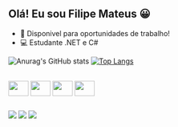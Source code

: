 ## Olá! Eu sou Filipe Mateus 😀


* 🌱 Disponivel para oportunidades de trabalho!
* 💻 Estudante .NET e C# 

![Anurag's GitHub stats](https://github-readme-stats.vercel.app/api?username=Filipe-087&show_icons=true&theme=highcontrast)
[![Top Langs](https://github-readme-stats.vercel.app/api/top-langs/?username=Filipe-087&langs_count=8&theme=highcontrast)](https://github.com/anuraghazra/github-readme-stats)

</div>
  <div style="display: inline_block"><br>
  
  <img align="center"  height="30" width="40"  src="https://cdn.jsdelivr.net/gh/devicons/devicon/icons/csharp/csharp-original.svg" />
  <img align="center"  height="30" width="40" src="https://cdn.jsdelivr.net/gh/devicons/devicon/icons/c/c-original.svg" />
  
  <img align="center"  height="30" width="40" src="https://cdn.jsdelivr.net/gh/devicons/devicon/icons/dot-net/dot-net-plain-wordmark.svg" />
  <img align="center"  height="30" width="40" src="https://cdn.jsdelivr.net/gh/devicons/devicon/icons/microsoftsqlserver/microsoftsqlserver-plain.svg" />
  
                          
           
          
</div>
  
  ##
  
<div> 
  <a href="https://instagram.com/lipe.m7" target="_blank"><img src="https://img.shields.io/badge/-Instagram-%23E4405F?style=for-the-badge&logo=instagram&logoColor=white" target="_blank"></a>
  <a href = "gmailto:filipe.mt089@gmail.com"><img src="https://img.shields.io/badge/-Gmail-%23333?style=for-the-badge&logo=gmail&logoColor=white" target="_blank"></a>
  <a href="https://www.linkedin.com/in/josédaniloprogramador" target="_blank"><img src="https://img.shields.io/badge/-LinkedIn-%230077B5?style=for-the-badge&logo=linkedin&logoColor=white" target="_blank"></a> 
 

</div>
